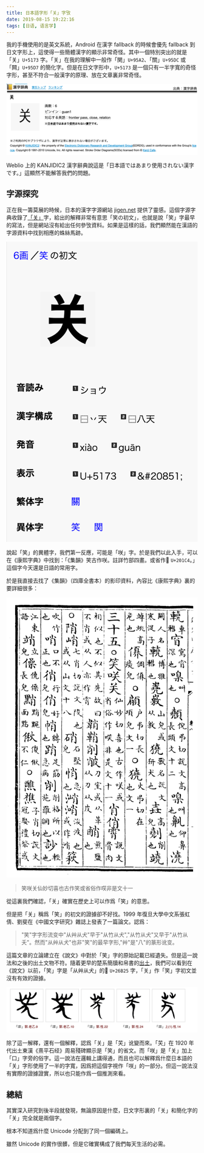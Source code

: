 ```yaml
---
title: 日本語字形「关」字攷
date: 2019-08-15 19:22:16
tags: [日语, 语言学]
---
```


我的手機使用的是英文系統，Android 在漢字 fallback 的時候會優先 fallback 到日文字形上，這使得一些簡體漢字的顯示非常奇怪。其中一個特別突出的就是「关」`U+5173` 字。「关」在我的理解中一般作「関」`U+95A2`、「關」`U+95DC` 或「闗」`U+95D7` 的簡化字。但是在日文字形中，`U+5173` 是一個只有一半字寬的奇怪字形，甚至不符合一般漢字的原理、放在文章裏非常奇怪。

![kanjidic-5173](/static/kanjidic-5173.png)

Weblio 上的 KANJIDIC2 漢字辭典說這是「日本語ではあまり使用されない漢字です。」這顯然不能解答我們的問題。

## 字源探究

正在我一籌莫展的時候，日本的漢字字源網站 [jigen.net](http://jigen.net) 提供了靈感。這個字源字典收錄了[「关」](https://jigen.net/kanji/20851)字，給出的解釋非常有意思「笑の初文」，也就是說「笑」字最早的寫法，但是網站沒有給出任何參攷資料。如果是這樣的話，我們顯然能在漢語的字源資料中找到相應的蛛絲馬跡。

![jigen-5173](/static/jigen-5173.png)

說起「笑」的異體字，我們第一反應，可能是「咲」字。於是我們以此入手，可以在《康熙字典》中找到：「《集韻》笑古作咲。註詳竹部四畫。或省作𠇄 `U+201C4`。」這個字今天還是日語的常用字。

於是我直接去找了《集韻》（四庫全書本）的影印資料，內容比《康熙字典》裏的要詳細很多：

![jiyun-5173](/static/jiyun-5173.png)

> 笑咲关仙妙切喜也古作笑或省俗作㗛非是文十一

從這裏我們確認，「关」確實在歷史上可以作爲「笑」的意思。

但是把「关」稱爲「笑」的初文的證據卻不好找。1999 年復旦大學中文系張虹倩、劉斐在《中國文字研究》雜誌上發表了一篇論文。認爲：

> "笑"字字形流变中"从艸从犬"早于"从竹从犬","从竹从犬"又早于"从竹从夭"。然而"从艸从犬"也非"笑"的最早字形,"艸"是"八"的篆形讹变。

這篇文章的立論建立在《說文》中對於「笑」字的原始記載已經遺失。但是這一說法和之後的出土文物不符。隨着更早的楚系簡牘和帛書的[出土](https://www.zdic.net/zd/zx/cx/%E5%92%B2)，我們可以看到在《說文》以前，「笑」字是「从艸从犬」的𦬦 `U+26B25` 字，「关」作「笑」字初文並沒有有效的證據。

![jiandu-5173](/static/jiandu-5173.png)

除了這一解釋，還有一個解釋，認爲「关」是「芖」讹變而來。「芖」在 1920 年代出土東漢《熹平石经》周易殘碑顯示是「笑」的省文。而「咲」是「关」加上「口」字旁的俗字。這一說法在邏輯上講得通，而且也可以解釋爲什麼日本語的「关」字形使用了一半的字寬，因爲把這個字視作「咲」的一部分。但這一說法沒有實際的證據證實，所以也只能作爲一個推測來看。

## 總結

其實深入研究到後半段就發現，無論原因是什麼，日文字形裏的「关」和簡化字的「关」完全就是兩個字。

根本不知道爲什麼 Unicode 分配到了同一個編碼上。

雖然 Unicode 的實作很髒，但是它確實構成了我們每天生活的必需。
